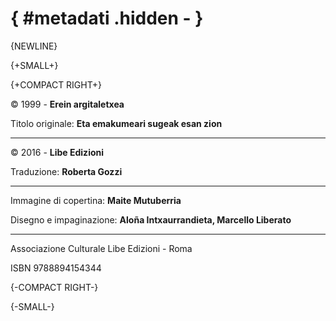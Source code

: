 # { #metadati .hidden - }

{NEWLINE}


{+SMALL+}

{+COMPACT RIGHT+}

© 1999 - **Erein argitaletxea**

Titolo originale: **Eta emakumeari sugeak esan zion**

___

©  2016 - **Libe Edizioni**

Traduzione: **Roberta Gozzi**

___

Immagine di copertina: **Maite Mutuberria**

Disegno e impaginazione: **Aloña Intxaurrandieta, Marcello Liberato**

___

Associazione Culturale Libe Edizioni - Roma

ISBN 9788894154344

{-COMPACT RIGHT-}

{-SMALL-}
